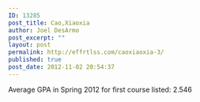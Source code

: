 ```yaml
---
ID: 13285
post_title: Cao,Xiaoxia
author: Joel DesArmo
post_excerpt: ""
layout: post
permalink: http://effrtlss.com/caoxiaoxia-3/
published: true
post_date: 2012-11-02 20:54:37
---
```

<p>Average GPA in Spring 2012 for first course listed: 2.546</p>